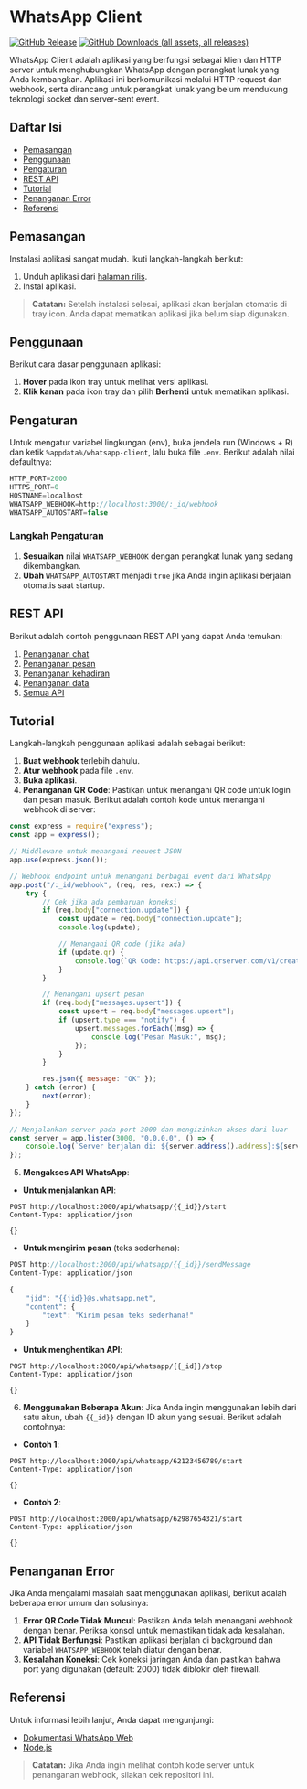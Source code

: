 # WhatsApp Client

[![GitHub Release](https://img.shields.io/github/v/release/ndiing/whatsapp-client)](https://github.com/ndiing/whatsapp-client/releases)
[![GitHub Downloads (all assets, all releases)](https://img.shields.io/github/downloads/ndiing/whatsapp-client/total)](https://github.com/ndiing/whatsapp-client/releases)

WhatsApp Client adalah aplikasi yang berfungsi sebagai klien dan HTTP server untuk menghubungkan WhatsApp dengan perangkat lunak yang Anda kembangkan. Aplikasi ini berkomunikasi melalui HTTP request dan webhook, serta dirancang untuk perangkat lunak yang belum mendukung teknologi socket dan server-sent event.

## Daftar Isi

-   [Pemasangan](#pemasangan)
-   [Penggunaan](#penggunaan)
-   [Pengaturan](#pengaturan)
-   [REST API](#rest-api)
-   [Tutorial](#tutorial)
-   [Penanganan Error](#penanganan-error)
-   [Referensi](#referensi)

## Pemasangan

Instalasi aplikasi sangat mudah. Ikuti langkah-langkah berikut:

1. Unduh aplikasi dari [halaman rilis](https://github.com/ndiing/whatsapp-client/releases).
2. Instal aplikasi.

> **Catatan:** Setelah instalasi selesai, aplikasi akan berjalan otomatis di tray icon. Anda dapat mematikan aplikasi jika belum siap digunakan.

## Penggunaan

Berikut cara dasar penggunaan aplikasi:

1. **Hover** pada ikon tray untuk melihat versi aplikasi.
2. **Klik kanan** pada ikon tray dan pilih **Berhenti** untuk mematikan aplikasi.

## Pengaturan

Untuk mengatur variabel lingkungan (env), buka jendela run (Windows + R) dan ketik `%appdata%/whatsapp-client`, lalu buka file `.env`. Berikut adalah nilai defaultnya:

```js
HTTP_PORT=2000
HTTPS_PORT=0
HOSTNAME=localhost
WHATSAPP_WEBHOOK=http://localhost:3000/:_id/webhook
WHATSAPP_AUTOSTART=false
```

### Langkah Pengaturan

1. **Sesuaikan** nilai `WHATSAPP_WEBHOOK` dengan perangkat lunak yang sedang dikembangkan.
2. **Ubah** `WHATSAPP_AUTOSTART` menjadi `true` jika Anda ingin aplikasi berjalan otomatis saat startup.

## REST API

Berikut adalah contoh penggunaan REST API yang dapat Anda temukan:

1. [Penanganan chat](./http/whatsapp-chat.http)
2. [Penanganan pesan](./http/whatsapp-message.http)
3. [Penanganan kehadiran](./http/whatsapp-presence.http)
4. [Penanganan data](./http/whatsapp-store.http)
5. [Semua API](./http/whatsapp.http)

## Tutorial

Langkah-langkah penggunaan aplikasi adalah sebagai berikut:

1. **Buat webhook** terlebih dahulu.
2. **Atur webhook** pada file `.env`.
3. **Buka aplikasi**.
4. **Penanganan QR Code**: Pastikan untuk menangani QR code untuk login dan pesan masuk. Berikut adalah contoh kode untuk menangani webhook di server:

```js
const express = require("express");
const app = express();

// Middleware untuk menangani request JSON
app.use(express.json());

// Webhook endpoint untuk menangani berbagai event dari WhatsApp
app.post("/:_id/webhook", (req, res, next) => {
    try {
        // Cek jika ada pembaruan koneksi
        if (req.body["connection.update"]) {
            const update = req.body["connection.update"];
            console.log(update);

            // Menangani QR code (jika ada)
            if (update.qr) {
                console.log(`QR Code: https://api.qrserver.com/v1/create-qr-code/?size=256x256&data=${encodeURIComponent(update.qr)}`);
            }
        }

        // Menangani upsert pesan
        if (req.body["messages.upsert"]) {
            const upsert = req.body["messages.upsert"];
            if (upsert.type === "notify") {
                upsert.messages.forEach((msg) => {
                    console.log("Pesan Masuk:", msg);
                });
            }
        }

        res.json({ message: "OK" });
    } catch (error) {
        next(error);
    }
});

// Menjalankan server pada port 3000 dan mengizinkan akses dari luar
const server = app.listen(3000, "0.0.0.0", () => {
    console.log(`Server berjalan di: ${server.address().address}:${server.address().port}`);
});
```

5. **Mengakses API WhatsApp**:

-   **Untuk menjalankan API**:

```http
POST http://localhost:2000/api/whatsapp/{{_id}}/start
Content-Type: application/json

{}
```

-   **Untuk mengirim pesan** (teks sederhana):

```js
POST http://localhost:2000/api/whatsapp/{{_id}}/sendMessage
Content-Type: application/json

{
    "jid": "{{jid}}@s.whatsapp.net",
    "content": {
        "text": "Kirim pesan teks sederhana!"
    }
}
```

-   **Untuk menghentikan API**:

```http
POST http://localhost:2000/api/whatsapp/{{_id}}/stop
Content-Type: application/json

{}
```

6. **Menggunakan Beberapa Akun**: Jika Anda ingin menggunakan lebih dari satu akun, ubah `{{_id}}` dengan ID akun yang sesuai. Berikut adalah contohnya:

-   **Contoh 1**:

```http
POST http://localhost:2000/api/whatsapp/62123456789/start
Content-Type: application/json

{}
```

-   **Contoh 2**:

```http
POST http://localhost:2000/api/whatsapp/62987654321/start
Content-Type: application/json

{}
```

## Penanganan Error

Jika Anda mengalami masalah saat menggunakan aplikasi, berikut adalah beberapa error umum dan solusinya:

1. **Error QR Code Tidak Muncul**: Pastikan Anda telah menangani webhook dengan benar. Periksa konsol untuk memastikan tidak ada kesalahan.
2. **API Tidak Berfungsi**: Pastikan aplikasi berjalan di background dan variabel `WHATSAPP_WEBHOOK` telah diatur dengan benar.
3. **Kesalahan Koneksi**: Cek koneksi jaringan Anda dan pastikan bahwa port yang digunakan (default: 2000) tidak diblokir oleh firewall.

## Referensi

Untuk informasi lebih lanjut, Anda dapat mengunjungi:

-   [Dokumentasi WhatsApp Web](https://web.whatsapp.com/)
-   [Node.js](https://nodejs.org/en/docs/)

> **Catatan:** Jika Anda ingin melihat contoh kode server untuk penanganan webhook, silakan cek repositori ini.
